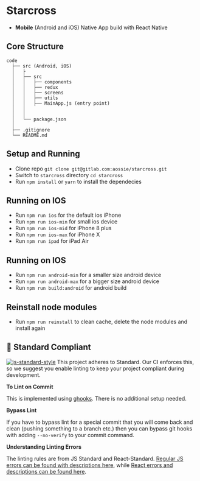 # Starcross

* **Mobile** (Android and iOS) Native App build with React Native

## Core Structure

    code
      ├── src (Android, iOS)
      │   ├
      │   ├── src
      │   │   ├── components
      │   │   ├── redux
      │   │   ├── screens
      │   │   ├── utils
      │   │   ├── MainApp.js (entry point)
      │   │
      │   │
      │   └── package.json
      │
      ├── .gitignore
      └── README.md

## Setup and Running

* Clone repo `git clone git@gitlab.com:aossie/starcross.git`
* Switch to `starcross` directory `cd starcross`
* Run `npm install` or `yarn` to install the dependecies

## Running on IOS

* Run `npm run ios` for the default ios iPhone
* Run `npm run ios-min` for small ios device
* Run `npm run ios-mid` for iPhone 8 plus
* Run `npm run ios-max` for iPhone X
* Run `npm run ipad` for iPad Air

## Running on IOS

* Run `npm run android-min` for a smaller size android device
* Run `npm run android-max` for a bigger size android device
* Run `npm run build:android` for android build

## Reinstall node modules

* Run `npm run reinstall` to clean cache, delete the node modules and install again

## :no_entry_sign: Standard Compliant

[![js-standard-style](https://cdn.rawgit.com/feross/standard/master/badge.svg)](https://github.com/feross/standard)
This project adheres to Standard. Our CI enforces this, so we suggest you enable linting to keep your project compliant during development.

**To Lint on Commit**

This is implemented using [ghooks](https://github.com/gtramontina/ghooks). There is no additional setup needed.

**Bypass Lint**

If you have to bypass lint for a special commit that you will come back and clean (pushing something to a branch etc.) then you can bypass git hooks with adding `--no-verify` to your commit command.

**Understanding Linting Errors**

The linting rules are from JS Standard and React-Standard. [Regular JS errors can be found with descriptions here](http://eslint.org/docs/rules/), while [React errors and descriptions can be found here](https://github.com/yannickcr/eslint-plugin-react).
